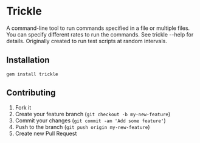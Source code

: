 # Trickle

A command-line tool to run commands specified in a file or multiple files. You can specify different rates to run the commands. See trickle --help for details. Originally created to run test scripts at random intervals.

## Installation

```
gem install trickle
```

## Contributing

1. Fork it
2. Create your feature branch (`git checkout -b my-new-feature`)
3. Commit your changes (`git commit -am 'Add some feature'`)
4. Push to the branch (`git push origin my-new-feature`)
5. Create new Pull Request
